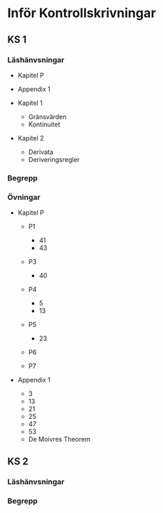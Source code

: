 # Inför Kontrollskrivningar

## KS 1

### Läshänvsningar

- Kapitel P
- Appendix 1

- Kapitel 1

  - Gränsvärden
  - Kontinuitet

- Kapitel 2

  - Derivata
  - Deriveringsregler

### Begrepp

### Övningar

- Kapitel P

  - P1

    - 41
    - 43

  - P3

    - 40

  - P4

    - 5
    - 13

  - P5

    - 23

  - P6

  - P7

- Appendix 1

  - 3
  - 13
  - 21
  - 25
  - 47
  - 53
  - De Moivres Theorem

## KS 2

### Läshänvsningar

### Begrepp
